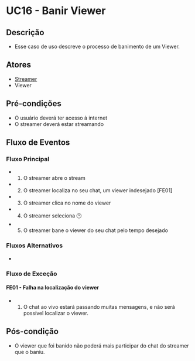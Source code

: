 # UC16 - Banir Viewer

## Descrição
* Esse caso de uso descreve o processo de banimento de um Viewer.

## Atores
* [Streamer](Streamer)
* Viewer

## Pré-condições
* O usuário deverá ter acesso à internet
* O streamer deverá estar streamando 

## Fluxo de Eventos
### Fluxo Principal
* 1. O streamer abre o stream
* 2. O streamer localiza no seu chat, um viewer indesejado [FE01]
* 3. O streamer clica no nome do viewer
* 4. O streamer seleciona 🕒 
* 5. O streamer bane o viewer do seu chat pelo tempo desejado


### Fluxos Alternativos
*

### Fluxo de Exceção

#### FE01 - Falha na localização do viewer
* 1. O chat ao vivo estará passando muitas mensagens, e não será possível localizar o viewer.

## Pós-condição
* O viewer que foi banido não poderá mais participar do chat do streamer que o baniu.